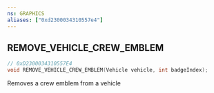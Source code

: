 ```yaml
---
ns: GRAPHICS
aliases: ["0xd2300034310557e4"]
---
```

## REMOVE_VEHICLE_CREW_EMBLEM

```c
// 0xD2300034310557E4
void REMOVE_VEHICLE_CREW_EMBLEM(Vehicle vehicle, int badgeIndex);
```

Removes a crew emblem from a vehicle

